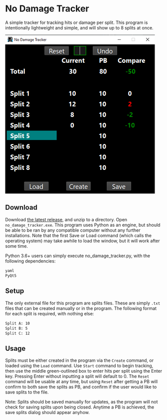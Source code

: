 
# No Damage Tracker

A simple tracker for tracking hits or damage per split. This program is intentionally lightweight and simple, and will show up to 8 splits at once. 

<img src = 'screencap.png'></img>


## Download
Download [the latest release](https://github.com/cleartonic/no_damage_tracker/releases), and unzip to a directory. Open `no_damage_tracker.exe`. This program uses Python as an engine, but should be able to be ran by any compatible computer without any further installations. Note that the first Save or Load command (which calls the operating system) may take awhile to load the window, but it will work after some time. 

Python 3.6+ users can simply execute no_damage_tracker.py, with the following dependencies:

```
yaml
PyQt5
```

## Setup
The only external file for this program are splits files. These are simply `.txt` files that can be created manually or in the program. The following format for each split is required, with nothing else:

```
Split A: 10
Split B: 5
Split C: 12
```

## Usage
Splits must be either created in the program via the `Create` command, or loaded using the `Load` command. Use `Start` command to begin tracking, then use the middle green-outlined box to enter hits per split using the Enter key. Pressing Enter without inputting a split will default to 0. The `Reset` command will be usable at any time, but using `Reset` after getting a PB will confirm to both save the splits as PB, and confirm if the user would like to save splits to the file. 

Note: Splits should be saved manually for updates, as the program will not check for saving splits upon being closed. Anytime a PB is achieved, the save splits dialog should appear anyhow. 




